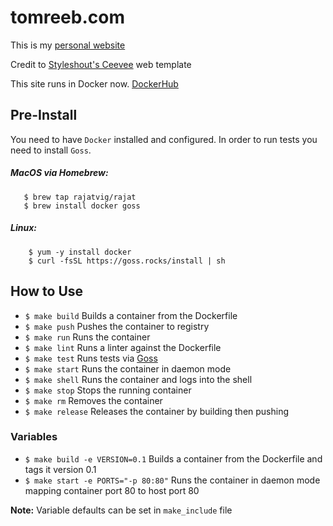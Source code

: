 # tomreeb.com

This is my [personal website](https://tomreeb.com)

Credit to [Styleshout's Ceevee](http://www.styleshout.com/free-templates/ceevee/) web template

This site runs in Docker now. [DockerHub](https://hub.docker.com/r/tomreeb/dotcom/)

## Pre-Install

You need to have `Docker` installed and configured. In order to run tests you need to install `Goss`.

##### MacOS via Homebrew:

```
   $ brew tap rajatvig/rajat
   $ brew install docker goss
```

##### Linux:

```
    $ yum -y install docker
    $ curl -fsSL https://goss.rocks/install | sh
```

## How to Use

* `$ make build` Builds a container from the Dockerfile
* `$ make push` Pushes the container to registry
* `$ make run` Runs the container
* `$ make lint` Runs a linter against the Dockerfile
* `$ make test` Runs tests via [Goss](https://github.com/aelsabbahy/goss)
* `$ make start` Runs the container in daemon mode
* `$ make shell` Runs the container and logs into the shell
* `$ make stop` Stops the running container
* `$ make rm` Removes the container
* `$ make release` Releases the container by building then pushing

### Variables

* `$ make build -e VERSION=0.1` Builds a container from the Dockerfile and tags it version 0.1
* `$ make start -e PORTS="-p 80:80"` Runs the container in daemon mode mapping container port 80 to host port 80

**Note:** Variable defaults can be set in `make_include` file